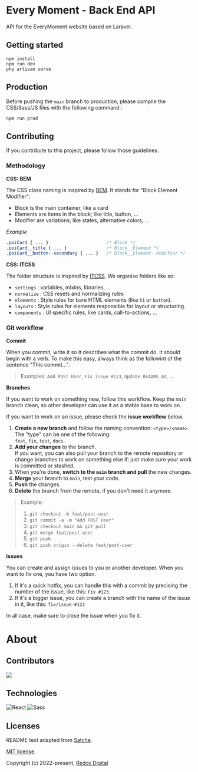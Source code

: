 # Every Moment - Back End API

API for the EveryMoment website based on Laravel.

## Getting started

```shell
npm install
npm run dev
php artisan serve
```

## Production

Before pushing the `main` branch to production, please compile the CSS/Sass/JS files with the following command :

```shell
npm run prod
```

## Contributing

If you contribute to this project, please follow those guidelines.

### Methodology

**CSS: BEM**

The CSS class naming is inspired by [BEM](https://bem.info/). It stands for "Block Element Modifier":

- Block is the main container, like a card
- Elements are items in the block; like title, button, ...
- Modifier are variations; like states, alternative colors, ...

*Example*

```css
.poiCard { ... }                      /* Block */
.poiCard__title { ... }               /* Block__Element */
.poiCard__button--secondary { ... }   /* Block__Element--Modifier */
```

**CSS: ITCSS**

The folder structure is inspired by [ITCSS](https://developer.helpscout.com/seed/glossary/itcss/). We organise folders like so:

- `settings` : variables, mixins, libraries, ...
- `normalize` : CSS resets and normalizing rules
- `elements` : Style rules for bare HTML elements (like `h1` or `button`).
- `layouts` : Style rules for elements responsible for layout or structuring.
- `components` : UI specific rules, like cards, call-to-actions, ...


<!--
### Formatting

We use [ESLint](https://eslint.org/), [Prettier](https://prettier.io/) and [EditorConfig](https://editorconfig.org) to enforce a consistent coding style. Have a look at the corresponding extensions for your editor. Check the config files for more information.
-->

### Git workflow

**Commit**

When you commit, write it so it describes what the commit do. It should begin with a verb. To make this easy, always think as the followint of the sentence "This commit...".

> Examples: `Add POST User`, `Fix issue #123`, `Update README.md`, ...

**Branches**

If you want to work on something new, follow this workflow. Keep the `main` branch clean, so other developer can use it as a stable base to work on.

If you want to work on an issue, please check the **issue workflow** below.

1. **Create a new branch** and follow the naming convention: `<type>/<name>`.<br>
   The "type" can be one of the following: <br>`feat`, `fix`, `test`, `docs`.
2. **Add your changes** to the branch.<br>
   If you want, you can also pull your branch to the remote repository or change branches to work on something else if: just make sure your work is committed or stashed.
3. When you're done, **switch to the `main` branch and pull** the new changes.
4. **Merge** your branch to `main`, test your code.
5. **Push** the changes.
6. **Delete** the branch from the remote, if you don't need it anymore.

> Example:
>
> 1. `git checkout -b feat/post-user`
> 2. `git commit -a -m "Add POST User"`
> 3. `git checkout main && git pull`
> 4. `git merge feat/post-user`
> 5. `git push`
> 6. `git push origin --delete feat/post-user`

**Issues**

You can create and assign issues to you or another developer. When you want to fix one, you have two option.

1. If it's a quick hotfix, you can handle this with a commit by precising the number of the issue, like this: `Fix #123`.
2. If it's a bigger issue, you can create a branch with the name of the issue in it, like this: `fix/issue-#123`

In all case, make sure to close the issue when you fix it.

# About

## Contributors

<a href="https://github.com/Redox-Digital/everymoment-api/graphs/contributors">
    <img src="https://contrib.rocks/image?repo=Redox-Digital/everymoment-app"/>
</a>

## Technologies

![React](https://img.shields.io/badge/React-61DAFB?style=flat&logo=react&logoColor=black) ![Sass](https://img.shields.io/badge/Sass-CC6699?style=flat&logo=sass&logoColor=white)

## Licenses

README text adapted from [Satche](https://github.com/satche).

[MIT license](LICENSE).

Copyright (c) 2022-present, [Redox Digital](https://redoxdigital.ch)
